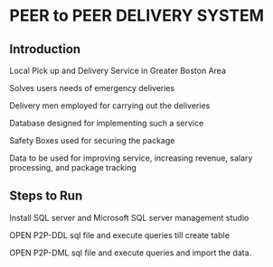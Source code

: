 # PEER to PEER DELIVERY SYSTEM


## Introduction 

Local Pick up and Delivery Service in Greater Boston Area

Solves users needs of emergency deliveries

Delivery men employed for carrying out the deliveries

Database designed for implementing such a service

Safety Boxes used for securing the package

Data to be used for improving service, increasing revenue, salary processing, and package tracking

## Steps to Run

Install SQL server and Microsoft SQL server management studio

OPEN P2P-DDL sql file and execute queries till create table

OPEN P2P-DML sql file and execute queries and import the data.
